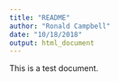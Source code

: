 ```yaml
---
title: "README"
author: "Ronald Campbell"
date: "10/18/2018"
output: html_document
---
```


This is a test document.